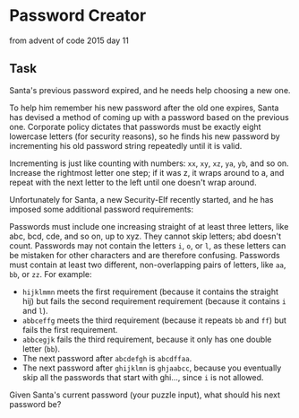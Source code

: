 # Password Creator

from advent of code 2015 day 11

## Task

Santa's previous password expired, and he needs help choosing a new one.

To help him remember his new password after the old one expires, Santa has devised a method of coming up with a password based on the previous one. Corporate policy dictates that passwords must be exactly eight lowercase letters (for security reasons), so he finds his new password by incrementing his old password string repeatedly until it is valid.

Incrementing is just like counting with numbers: `xx`, `xy`, `xz`, `ya`, `yb`, and so on. Increase the rightmost letter one step; if it was z, it wraps around to a, and repeat with the next letter to the left until one doesn't wrap around.

Unfortunately for Santa, a new Security-Elf recently started, and he has imposed some additional password requirements:

Passwords must include one increasing straight of at least three letters, like abc, bcd, cde, and so on, up to xyz. They cannot skip letters; abd doesn't count.
Passwords may not contain the letters `i`, `o`, or `l`, as these letters can be mistaken for other characters and are therefore confusing.
Passwords must contain at least two different, non-overlapping pairs of letters, like `aa`, `bb`, or `zz`.
For example:

-   `hijklmmn` meets the first requirement (because it contains the straight hij) but fails the second requirement requirement (because it contains `i` and `l`).
-   `abbceffg` meets the third requirement (because it repeats `bb` and `ff`) but fails the first requirement.
-   `abbcegjk` fails the third requirement, because it only has one double letter (`bb`).
-   The next password after `abcdefgh` is `abcdffaa`.
-   The next password after `ghijklmn` is `ghjaabcc`, because you eventually skip all the passwords that start with ghi..., since `i` is not allowed.

Given Santa's current password (your puzzle input), what should his next password be?
